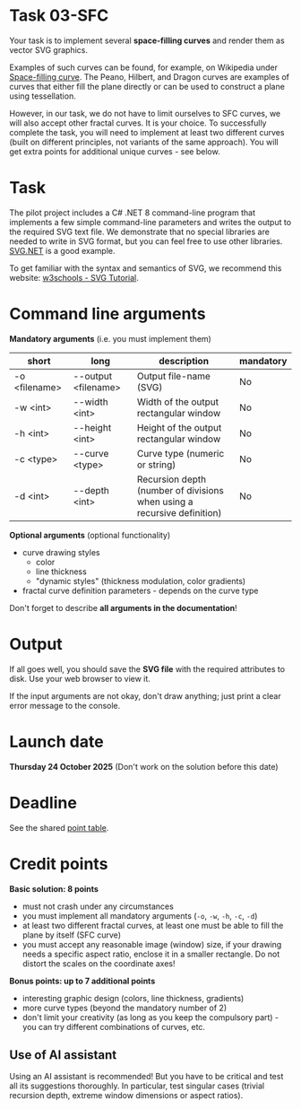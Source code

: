 # Task 03-SFC
Your task is to implement several **space-filling curves** and render them as vector
SVG graphics.

Examples of such curves can be found, for example, on Wikipedia under
[Space-filling curve](https://en.wikipedia.org/wiki/Space-filling_curve).
The Peano, Hilbert, and Dragon curves are examples of curves that either fill the plane
directly or can be used to construct a plane using tessellation.

However, in our task, we do not have to limit ourselves to SFC curves, we will
also accept other fractal curves. It is your choice. To successfully complete the task,
you will need to implement at least two different curves (built on different
principles, not variants of the same approach). You will get extra points for
additional unique curves - see below.

# Task
The pilot project includes a C# .NET 8 command-line program that implements
a few simple command-line parameters and writes the output to the required SVG text file.
We demonstrate that no special libraries are needed to write in SVG format, but
you can feel free to use other libraries. [SVG.NET](https://github.com/svg-net/SVG)
is a good example.

To get familiar with the syntax and semantics of SVG, we recommend this website:
[w3schools - SVG Tutorial](https://www.w3schools.com/graphics/svg_intro.asp).

# Command line arguments
**Mandatory arguments** (i.e. you must implement them)

| short | long | description | mandatory |
| -------- | -------- | ------------------------ | -------- |
| -o \<filename\> | --output \<filename\> | Output file-name (SVG) | No |
| -w \<int\> | --width \<int\> | Width of the output rectangular window | No |
| -h \<int\> | --height \<int\> | Height of the output rectangular window | No |
| -c \<type\> | --curve \<type\> | Curve type (numeric or string) | No |
| -d \<int\> | --depth \<int\> | Recursion depth (number of divisions when using a recursive definition) | No |

**Optional arguments** (optional functionality)
* curve drawing styles
  - color
  - line thickness
  - "dynamic styles" (thickness modulation, color gradients)
* fractal curve definition parameters - depends on the curve type

Don't forget to describe **all arguments in the documentation**!

# Output
If all goes well, you should save the **SVG file** with the required attributes
to disk. Use your web browser to view it.

If the input arguments are not okay, don't draw anything; just print a
clear error message to the console.

# Launch date
**Thursday 24 October 2025**
(Don't work on the solution before this date)

# Deadline
See the shared [point table](https://docs.google.com/spreadsheets/d/17XuX5tgvh_E0u17Y4BXtQK-qVt1qnr9zAXVHGkYrNWs/edit?usp=sharing).

# Credit points
**Basic solution: 8 points**
* must not crash under any circumstances
* you must implement all mandatory arguments (`-o`, `-w`, `-h`, `-c`, `-d`)
* at least two different fractal curves, at least one must be able
  to fill the plane by itself (SFC curve)
* you must accept any reasonable image (window) size, if your drawing needs
  a specific aspect ratio, enclose it in a smaller rectangle. Do not distort
  the scales on the coordinate axes!

**Bonus points: up to 7 additional points**
* interesting graphic design (colors, line thickness, gradients)
* more curve types (beyond the mandatory number of 2)
* don't limit your creativity (as long as you keep the compulsory part) - you can
  try different combinations of curves, etc.

## Use of AI assistant
Using an AI assistant is recommended! But you have to be critical and
test all its suggestions thoroughly. In particular, test singular cases
(trivial recursion depth, extreme window dimensions or aspect ratios).
